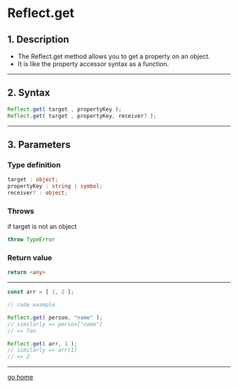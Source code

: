 # Reflect.get

## 1. Description

- The Reflect.get method allows you to get a property on an object.  
- It is like the property accessor syntax as a function.

---

## 2. Syntax

```ts
Reflect.get( target , propertyKey );
Reflect.get( target , propertyKey, receiver? );
```

---

## 3. Parameters

### Type definition

```ts
target : object;
propertyKey : string | symbol;
receiver? : object;
```

### Throws

if target is not an object

```ts
throw TypeError 
```

### Return value

```ts
return <any>
```

---

```ts
const arr = [ 1, 2 ];

// code example

Reflect.get( person, "name" ); 
// similarly => person["name"]
// => Tan

Reflect.get( arr, 1 ); 
// similarly => arr[1]
// => 2
```

---

[go home](../Reflect.md)
